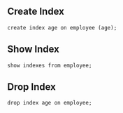 ## Create Index
```mysql
create index age on employee (age);
```

## Show Index
```mysql
show indexes from employee;
```

## Drop Index
```mysql
drop index age on employee;
```
